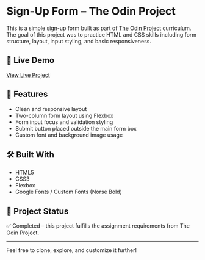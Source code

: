 # Sign-Up Form – The Odin Project

This is a simple sign-up form built as part of [The Odin Project](https://www.theodinproject.com/) curriculum. The goal of this project was to practice HTML and CSS skills including form structure, layout, input styling, and basic responsiveness.

## 🔗 Live Demo

[View Live Project](https://nwaynwayzayya.github.io/Project-SignUp/)

## 📌 Features

- Clean and responsive layout
- Two-column form layout using Flexbox
- Form input focus and validation styling
- Submit button placed outside the main form box
- Custom font and background image usage

## 🛠️ Built With

- HTML5
- CSS3
- Flexbox
- Google Fonts / Custom Fonts (Norse Bold)

## 📁 Project Status

✅ Completed – this project fulfills the assignment requirements from The Odin Project.

---

Feel free to clone, explore, and customize it further!
